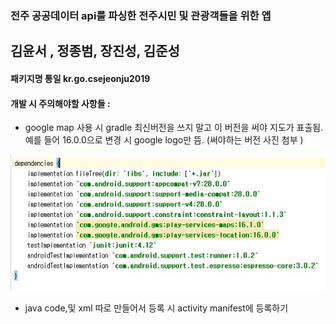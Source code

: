 ### 전주 공공데이터 api를 파싱한 전주시민 및 관광객들을 위한 앱 

## 김윤서 , 정종범, 장진성, 김준성 

#### 패키지명 통일 kr.go.csejeonju2019


#### 개발 시 주의해야할 사항들 :
- google map 사용 시 gradle 최신버전을 쓰지 말고 이 버전을 써야 지도가 표출됨.
 예를 들어 16.0.0으로 변경 시 google logo만 뜸. (써야하는 버전 사진 첨부 )
 
![gogglemap](./Etc/map.JPG)

- java code,및 xml 따로 만들어서 등록 시 activity manifest에 등록하기 

 






